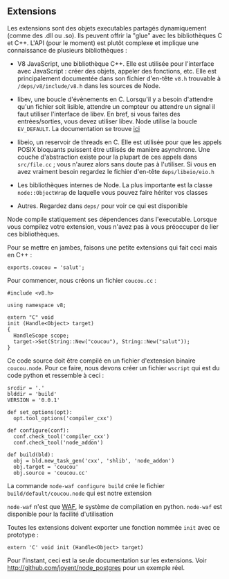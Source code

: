 ## Extensions

Les extensions sont des objets executables partagés dynamiquement
(comme des .dll ou .so). Ils peuvent offrir la "glue" avec les bibliothèques
C et C++. L'API (pour le moment) est plutôt complexe et implique une
connaissance de plusieurs bibliothèques :

 - V8 JavaScript, une bibliothèque C++. Elle est utilisée pour l'interface
   avec JavaScript : créer des objets, appeler des fonctions, etc. Elle
   est principalement documentée dans son fichier d'en-tête `v8.h` 
   trouvable à `/deps/v8/include/v8.h` dans les sources de Node.

 - libev, une boucle d'évènements en C. Lorsqu'il y a besoin d'attendre
   qu'un fichier soit lisible, attendre un compteur ou attendre un signal
   il faut utiliser l'interface de libev. En bref, si vous faites
   des entrées/sorties, vous devez utiliser libev. Node utilise la boucle
   `EV_DEFAULT`. La documentation se trouve [ici](http://cvs.schmorp.de/libev/ev.html)

 - libeio, un reservoir de threads en C. Elle est utilisée pour que les appels
   POSIX bloquants puissent être utilisés de manière asynchrone. Une couche
   d'abstraction existe pour la plupart de ces appels dans `src/file.cc` ;
   vous n'aurez alors sans doute pas à l'utiliser. Si vous en avez vraiment
   besoin regardez le fichier d'en-tête `deps/libeio/eio.h`

 - Les bibliothèques internes de Node. La plus importante est la classe
   `node::ObjectWrap` de laquelle vous pouvez faire hériter vos classes

 - Autres. Regardez dans `deps/` pour voir ce qui est disponible

Node compile statiquement ses dépendences dans l'executable. Lorsque vous
compilez votre extension, vous n'avez pas à vous préoccuper de lier ces
bibliothèques.

Pour se mettre en jambes, faisons une petite extensions qui fait ceci mais
en C++ : 

    exports.coucou = 'salut';

Pour commencer, nous créons un fichier `coucou.cc` :

    #include <v8.h>

    using namespace v8;

    extern "C" void
    init (Handle<Object> target)
    {
      HandleScope scope;
      target->Set(String::New("coucou"), String::New("salut"));
    }

Ce code source doit être compilé en un fichier d'extension binaire
`coucou.node`. Pour ce faire, nous devons créer un fichier `wscript` qui
est du code python et ressemble à ceci :

    srcdir = '.'
    blddir = 'build'
    VERSION = '0.0.1'

    def set_options(opt):
      opt.tool_options('compiler_cxx')

    def configure(conf):
      conf.check_tool('compiler_cxx')
      conf.check_tool('node_addon')

    def build(bld):
      obj = bld.new_task_gen('cxx', 'shlib', 'node_addon')
      obj.target = 'coucou'
      obj.source = 'coucou.cc'

La commande `node-waf configure build` crée le fichier
`build/default/coucou.node` qui est notre extension

`node-waf` n'est que [WAF](http://code.google.com/p/waf), le système de
compilation en python. `node-waf` est disponible pour la facilité 
d'utilisation


Toutes les extensions doivent exporter une fonction nommée `init` avec
ce prototype :

    extern 'C' void init (Handle<Object> target)

Pour l'instant, ceci est la seule documentation sur les extensions. Voir
<http://github.com/joyent/node_postgres> pour un exemple réel.
